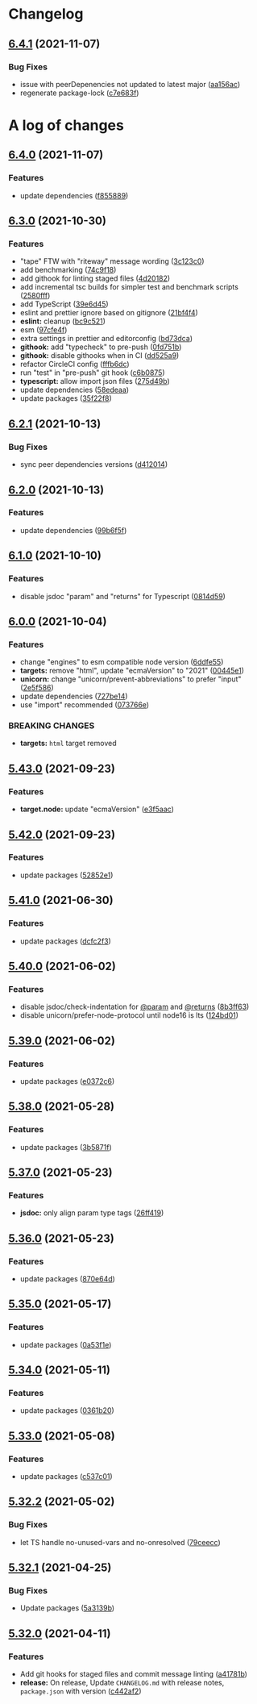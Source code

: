 # Changelog

## [6.4.1](https://github.com/asd-xiv/eslint-config/compare/v6.4.0...v6.4.1) (2021-11-07)


### Bug Fixes

* issue with peerDepenencies not updated to latest major ([aa156ac](https://github.com/asd-xiv/eslint-config/commit/aa156ace36ee089320b79c19ec695fd65d2d3b9a))
* regenerate package-lock ([c7e683f](https://github.com/asd-xiv/eslint-config/commit/c7e683f5099fd891e6f9919afbbebc914d6b6c89))

# A log of changes

## [6.4.0](https://github.com/asd-xiv/eslint-config/compare/v6.3.0...v6.4.0) (2021-11-07)

### Features

* update dependencies ([f855889](https://github.com/asd-xiv/eslint-config/commit/f8558890f886f087a1027c6e8c6cca74430cbc4f))

## [6.3.0](https://github.com/asd-xiv/eslint-config/compare/v6.2.1...v6.3.0) (2021-10-30)

### Features

* "tape" FTW with "riteway" message wording ([3c123c0](https://github.com/asd-xiv/eslint-config/commit/3c123c0a6d88d531f1515821bf8fa159fdbd08c2))
* add benchmarking ([74c9f18](https://github.com/asd-xiv/eslint-config/commit/74c9f18163fd0b736c0e54eca1bd38a28a14fcf6))
* add githook for linting staged files ([4d20182](https://github.com/asd-xiv/eslint-config/commit/4d201820a59290871df1ac805e95a18c3faef9fe))
* add incremental tsc builds for simpler test and benchmark scripts ([2580fff](https://github.com/asd-xiv/eslint-config/commit/2580fffb0c3ce2be173d3287301f5f337b45e681))
* add TypeScript ([39e6d45](https://github.com/asd-xiv/eslint-config/commit/39e6d45e9833326734e0f0c2e46674c85f347f49))
* eslint and prettier ignore based on gitignore ([21bf4f4](https://github.com/asd-xiv/eslint-config/commit/21bf4f4c1425c1bf7d3db31c5dc3809577b155b6))
* **eslint:** cleanup ([bc9c521](https://github.com/asd-xiv/eslint-config/commit/bc9c521af399373c465eec26ab538640d7b36dcf))
* esm ([97cfe4f](https://github.com/asd-xiv/eslint-config/commit/97cfe4ff7bb0ac857fb856bc25467503b94df2f6))
* extra settings in prettier and editorconfig ([bd73dca](https://github.com/asd-xiv/eslint-config/commit/bd73dca04ab66bf4d2f880cbaebbac87998cca05))
* **githook:** add "typecheck" to pre-push ([0fd751b](https://github.com/asd-xiv/eslint-config/commit/0fd751ba48e94034b20f4adba107b4e2a2861a37))
* **githook:** disable githooks when in CI ([dd525a9](https://github.com/asd-xiv/eslint-config/commit/dd525a9e720f04196b8fb5b0abe3e21bdf63b0dc))
* refactor CircleCI config ([fffb6dc](https://github.com/asd-xiv/eslint-config/commit/fffb6dc6476c5cb0b2ed3daa1e0c3384297dc470))
* run "test" in "pre-push" git hook ([c6b0875](https://github.com/asd-xiv/eslint-config/commit/c6b0875a11b235ed80ee24989decb368351d1b95))
* **typescript:** allow import json files ([275d49b](https://github.com/asd-xiv/eslint-config/commit/275d49b066e369107aeea941064fe8b0a3950ec8))
* update dependencies ([58edeaa](https://github.com/asd-xiv/eslint-config/commit/58edeaad7cd848f7f7d8d2f44e36c5f11228e362))
* update packages ([35f22f8](https://github.com/asd-xiv/eslint-config/commit/35f22f86b954fb26298e15bef145131560f9e38e))

## [6.2.1](https://github.com/asd-xiv/eslint-config/compare/v6.2.0...v6.2.1) (2021-10-13)

### Bug Fixes

* sync peer dependencies versions ([d412014](https://github.com/asd-xiv/eslint-config/commit/d41201461caee1423a2619a36ed36ef34cf1c18f))

## [6.2.0](https://github.com/asd-xiv/eslint-config/compare/v6.1.0...v6.2.0) (2021-10-13)

### Features

* update dependencies ([99b6f5f](https://github.com/asd-xiv/eslint-config/commit/99b6f5fd1e125a6dacee00ad2e379131bc24b6e5))

## [6.1.0](https://github.com/asd-xiv/eslint-config/compare/v6.0.0...v6.1.0) (2021-10-10)

### Features

* disable jsdoc "param" and "returns" for Typescript ([0814d59](https://github.com/asd-xiv/eslint-config/commit/0814d59dc15acce8f8be189c9bea7c82e269c669))

## [6.0.0](https://github.com/asd-xiv/eslint-config/compare/v5.43.0...v6.0.0) (2021-10-04)

### Features

* change "engines" to esm compatible node version ([6ddfe55](https://github.com/asd-xiv/eslint-config/commit/6ddfe55a4e7b3ae6e31d52d19afefcf3efae123e))
* **targets:** remove "html", update "ecmaVersion" to "2021" ([00445e1](https://github.com/asd-xiv/eslint-config/commit/00445e158ac9589751f0b6277a9a753a4c3e48c8))
* **unicorn:** change "unicorn/prevent-abbreviations" to prefer "input" ([2e5f586](https://github.com/asd-xiv/eslint-config/commit/2e5f58600b4b11a6ea7ae1097f573e99f75140e0))
* update dependencies ([727be14](https://github.com/asd-xiv/eslint-config/commit/727be14515980bd626ce95e52eefbc7350a151c1))
* use "import" recommended ([073766e](https://github.com/asd-xiv/eslint-config/commit/073766e08b53b9659d6d6b8f178945c983dc0280))

### BREAKING CHANGES

* **targets:** `html` target removed

## [5.43.0](https://github.com/asd-xiv/eslint-config/compare/v5.42.0...v5.43.0) (2021-09-23)

### Features

* **target.node:** update "ecmaVersion" ([e3f5aac](https://github.com/asd-xiv/eslint-config/commit/e3f5aac77cab0bf1432190cb2d5acd931ec219f5))

## [5.42.0](https://github.com/asd-xiv/eslint-config/compare/v5.41.0...v5.42.0) (2021-09-23)

### Features

* update packages ([52852e1](https://github.com/asd-xiv/eslint-config/commit/52852e1948409e66211d5a30197a6b185ee7d212))

## [5.41.0](https://github.com/asd-xiv/eslint-config/compare/v5.40.0...v5.41.0) (2021-06-30)

### Features

* update packages ([dcfc2f3](https://github.com/asd-xiv/eslint-config/commit/dcfc2f3268b88f4161acac4e9af879d648e7ffb2))

## [5.40.0](https://github.com/asd-xiv/eslint-config/compare/v5.39.0...v5.40.0) (2021-06-02)

### Features

* disable jsdoc/check-indentation for [@param](https://github.com/param) and [@returns](https://github.com/returns) ([8b3ff63](https://github.com/asd-xiv/eslint-config/commit/8b3ff6349042faabb3de8fd085dab2f49b3e43f1))
* disable unicorn/prefer-node-protocol until node16 is lts ([124bd01](https://github.com/asd-xiv/eslint-config/commit/124bd0192a39b16e38ee86c8ff65903be8af73df))

## [5.39.0](https://github.com/asd-xiv/eslint-config/compare/v5.38.0...v5.39.0) (2021-06-02)

### Features

* update packages ([e0372c6](https://github.com/asd-xiv/eslint-config/commit/e0372c6b801dc5e141717fc46553badef0e279ba))

## [5.38.0](https://github.com/asd-xiv/eslint-config/compare/v5.37.0...v5.38.0) (2021-05-28)

### Features

* update packages ([3b5871f](https://github.com/asd-xiv/eslint-config/commit/3b5871f676cefc0d09902892f487afc6c8185d67))

## [5.37.0](https://github.com/asd-xiv/eslint-config/compare/v5.36.0...v5.37.0) (2021-05-23)

### Features

* **jsdoc:** only align param type tags ([26ff419](https://github.com/asd-xiv/eslint-config/commit/26ff419f1bf95a41650adfefdc1a288d619c9cf9))

## [5.36.0](https://github.com/asd-xiv/eslint-config/compare/v5.35.0...v5.36.0) (2021-05-23)

### Features

* update packages ([870e64d](https://github.com/asd-xiv/eslint-config/commit/870e64d5f3cdfd3ce3b0e4f4ba8f32b4e9e99887))

## [5.35.0](https://github.com/asd-xiv/eslint-config/compare/v5.34.0...v5.35.0) (2021-05-17)

### Features

* update packages ([0a53f1e](https://github.com/asd-xiv/eslint-config/commit/0a53f1e4d3627bbfe13dea6974ae7f8e5ca97c13))

## [5.34.0](https://github.com/asd-xiv/eslint-config/compare/v5.33.0...v5.34.0) (2021-05-11)

### Features

* update packages ([0361b20](https://github.com/asd-xiv/eslint-config/commit/0361b20a1f5a241cd5c427fdda4349a263955b03))

## [5.33.0](https://github.com/asd-xiv/eslint-config/compare/v5.32.2...v5.33.0) (2021-05-08)

### Features

* update packages ([c537c01](https://github.com/asd-xiv/eslint-config/commit/c537c0180ba706465b6f35f857e193e6c4c75121))

## [5.32.2](https://github.com/asd-xiv/eslint-config/compare/v5.32.1...v5.32.2) (2021-05-02)

### Bug Fixes

* let TS handle no-unused-vars and no-onresolved ([79ceecc](https://github.com/asd-xiv/eslint-config/commit/79ceecc800ab31e0e21327ce56f9b58b4cc3ec51))

## [5.32.1](https://github.com/asd-xiv/eslint-config/compare/v5.32.0...v5.32.1) (2021-04-25)

### Bug Fixes

* Update packages ([5a3139b](https://github.com/asd-xiv/eslint-config/commit/5a3139b6e9df7889a4e23f9d0c3e4127d591fe42))

## [5.32.0](https://github.com/asd-xiv/eslint-config/compare/v5.31.0...v5.32.0) (2021-04-11)

### Features

* Add git hooks for staged files and commit message linting ([a41781b](https://github.com/asd-xiv/eslint-config/commit/a41781bfc9b7dd0fc04ae99c4cb3778d0738d32f))
* **release:** On release, Update `CHANGELOG.md` with release notes, `package.json` with version ([c442af2](https://github.com/asd-xiv/eslint-config/commit/c442af270e447e1431c4bcbd6a7f0d8f7ef0704e))
